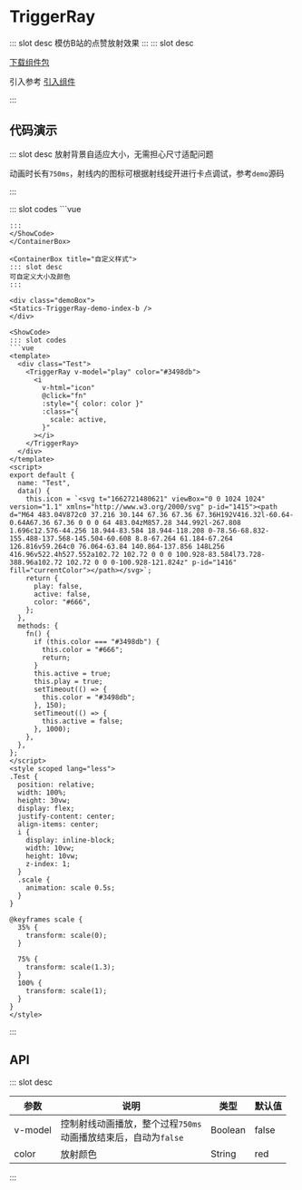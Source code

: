 # TriggerRay

<ContainerBox title="介绍">
::: slot desc
模仿B站的点赞放射效果
:::
</ContainerBox>

<ContainerBox title="下载并引入">
::: slot desc

[下载组件包](https://gitee.com/lengyibai/component-package/raw/master/LibTriggerRay.zip)

引入参考 [引入组件](/Components/Base/start.html#引入组件)

:::
</ContainerBox>

## 代码演示

<ContainerBox title="基础用法">
::: slot desc
放射背景自适应大小，无需担心尺寸适配问题

动画时长有`750ms`，射线内的图标可根据射线绽开进行卡点调试，参考`demo`源码

:::

<div class="demoBox">
<Statics-TriggerRay-demo-index-a />
</div>

<ShowCode>
::: slot codes
```vue
<template>
  <div class="Test">
    <LibTriggerRay v-model="play">
      <i
        v-html="icon"
        @click="fn"
        :style="{ color: color }"
        :class="{
          scale: active,
        }"
      ></i>
    </LibTriggerRay>
  </div>
</template>
<script>
export default {
  name: "Test",
  data() {
    this.icon = `<svg t="1662714312677" viewBox="0 0 1024 1024" version="1.1" xmlns="http://www.w3.org/2000/svg" p-id="7375"><path d="M512.023 980.34l-426.403-428.521c-53.225-55.389-82.385-127.767-82.385-204.079 0-162.327 132.049-294.377 294.377-294.377 82.362 0 159.046 33.396 214.412 92.486 55.343-59.113 132.026-92.486 214.388-92.486 162.327 0 294.353 132.049 294.353 294.377 0 80.803-31.953 156.02-89.972 211.759l-418.769 420.841z" p-id="7376" fill="currentColor"></path></svg>`;
    return {
      play: false,
      active: false,
      color: "#666",
    };
  },
  methods: {
    fn() {
      if (this.color === "red") {
        this.color = "#666";
        return;
      }
      this.active = true;
      this.play = true;
      setTimeout(() => {
        this.color = "red";
      }, 150);
      setTimeout(() => {
        this.active = false;
      }, 500);
    },
  },
};
</script>
<style scoped lang="less">
.Test {
  position: relative;
  width: 100%;
  height: 20vw;
  display: flex;
  justify-content: center;
  align-items: center;
  i {
    display: inline-block;
    width: 5vw;
    height: 5vw;
    z-index: 1;
  }
  .scale {
    animation: scale 0.5s;
  }
}

@keyframes scale {
35% {
transform: scale(0);
}

75% {
transform: scale(1.3);
}
100% {
transform: scale(1);
}
}
</style>

````
:::
</ShowCode>
</ContainerBox>

<ContainerBox title="自定义样式">
::: slot desc
可自定义大小及颜色
:::

<div class="demoBox">
<Statics-TriggerRay-demo-index-b />
</div>

<ShowCode>
::: slot codes
```vue
<template>
  <div class="Test">
    <TriggerRay v-model="play" color="#3498db">
      <i
        v-html="icon"
        @click="fn"
        :style="{ color: color }"
        :class="{
          scale: active,
        }"
      ></i>
    </TriggerRay>
  </div>
</template>
<script>
export default {
  name: "Test",
  data() {
    this.icon = `<svg t="1662721480621" viewBox="0 0 1024 1024" version="1.1" xmlns="http://www.w3.org/2000/svg" p-id="1415"><path d="M64 483.04V872c0 37.216 30.144 67.36 67.36 67.36H192V416.32l-60.64-0.64A67.36 67.36 0 0 0 64 483.04zM857.28 344.992l-267.808 1.696c12.576-44.256 18.944-83.584 18.944-118.208 0-78.56-68.832-155.488-137.568-145.504-60.608 8.8-67.264 61.184-67.264 126.816v59.264c0 76.064-63.84 140.864-137.856 148L256 416.96v522.4h527.552a102.72 102.72 0 0 0 100.928-83.584l73.728-388.96a102.72 102.72 0 0 0-100.928-121.824z" p-id="1416" fill="currentColor"></path></svg>`;
    return {
      play: false,
      active: false,
      color: "#666",
    };
  },
  methods: {
    fn() {
      if (this.color === "#3498db") {
        this.color = "#666";
        return;
      }
      this.active = true;
      this.play = true;
      setTimeout(() => {
        this.color = "#3498db";
      }, 150);
      setTimeout(() => {
        this.active = false;
      }, 1000);
    },
  },
};
</script>
<style scoped lang="less">
.Test {
  position: relative;
  width: 100%;
  height: 30vw;
  display: flex;
  justify-content: center;
  align-items: center;
  i {
    display: inline-block;
    width: 10vw;
    height: 10vw;
    z-index: 1;
  }
  .scale {
    animation: scale 0.5s;
  }
}

@keyframes scale {
  35% {
    transform: scale(0);
  }

  75% {
    transform: scale(1.3);
  }
  100% {
    transform: scale(1);
  }
}
</style>
````

:::
</ShowCode>
</ContainerBox>

## API

<ContainerBox title="Props">
::: slot desc

| 参数  | 说明     | 类型   | 默认值 |
| ----- | -------- | ------ | ------ |
| v-model | 控制射线动画播放，整个过程`750ms`<br />动画播放结束后，自动为`false` | Boolean | false |
| color | 放射颜色 | String | red   |

:::
</ContainerBox>
